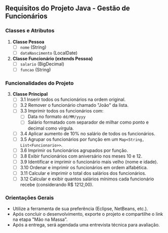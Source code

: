 ## Requisitos do Projeto Java - Gestão de Funcionários

### Classes e Atributos

1. **Classe Pessoa**
    - [ ] `nome` (String)
    - [ ] `dataNascimento` (LocalDate)

2. **Classe Funcionário (extends Pessoa)**
    - [ ] `salario` (BigDecimal)
    - [ ] `funcao` (String)

### Funcionalidades do Projeto

3. **Classe Principal**
    - [ ] 3.1 Inserir todos os funcionários na ordem original.
    - [ ] 3.2 Remover o funcionário chamado "João" da lista.
    - [ ] 3.3 Imprimir todos os funcionários com:
        - [ ] Data no formato `dd/MM/yyyy`
        - [ ] Salário formatado com separador de milhar como ponto e decimal como vírgula.
    - [ ] 3.4 Aplicar aumento de 10% no salário de todos os funcionários.
    - [ ] 3.5 Agrupar os funcionários por função em um `Map<String, List<Funcionario>>`.
    - [ ] 3.6 Imprimir os funcionários agrupados por função.
    - [ ] 3.8 Exibir funcionários com aniversário nos meses 10 e 12.
    - [ ] 3.9 Identificar e imprimir o funcionário mais velho (nome e idade).
    - [ ] 3.10 Ordenar e imprimir os funcionários em ordem alfabética.
    - [ ] 3.11 Calcular e imprimir o total dos salários dos funcionários.
    - [ ] 3.12 Calcular e exibir quantos salários mínimos cada funcionário recebe (considerando R$ 1212,00).

### Orientações Gerais

- Utilize a ferramenta de sua preferência (Eclipse, NetBeans, etc.).
- Após concluir o desenvolvimento, exporte o projeto e compartilhe o link na etapa "Mão na Massa".
- Após a entrega, será agendada uma entrevista técnica para avaliação.
